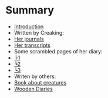# Summary

* [Introduction](README.md)
* Written by Creaking:
 * [Her journals](CreakJou.md)
 * [Her transcripts](Transcripts.md)
 * Some scrambled pages of her diary:
  * [├1](ScrambledPages/1.md)
  * [┕2](ScrambledPages/2.md)
  * [┕3](ScrambledPages/3.md)
* Writen by others:
 * [Book about creatures](Creatures.md)
 * [Wooden Diaries](woden-diaries.md)
